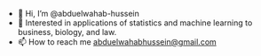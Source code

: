 - 👋 Hi, I’m @abduelwahab-hussein
- 👀 Interested in applications of statistics and machine learning to business, biology, and law. 
- 📫 How to reach me abduelwahabhussein@gmail.com

<!---
abduelwahab-hussein/abduelwahab-hussein is a ✨ special ✨ repository because its `README.md` (this file) appears on your GitHub profile.
You can click the Preview link to take a look at your changes.
--->
